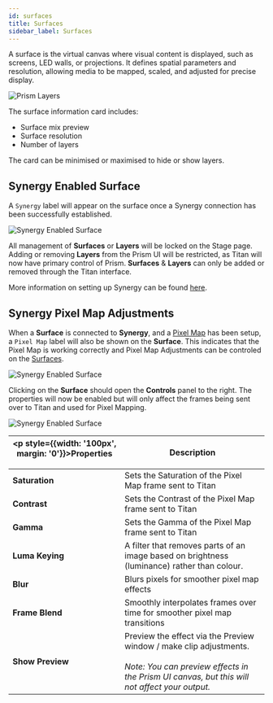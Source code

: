 ```yaml
---
id: surfaces
title: Surfaces
sidebar_label: Surfaces
---
```


A surface is the virtual canvas where visual content is displayed, such as screens, LED walls, or projections. It defines spatial parameters and resolution, allowing media to be mapped, scaled, and adjusted for precise display.

![Prism Layers](/prism-images/play/layers/{{PRISM-APP-LOWER}}-surface.png)

The surface information card includes:

- Surface mix preview
- Surface resolution
- Number of layers

The card can be minimised or maximised to hide or show layers.

## Synergy Enabled Surface

A `Synergy` label will appear on the surface once a Synergy connection has been successfully established. 

![Synergy Enabled Surface](/prism-images/play/layers/synergy-connected-surface.png)

All management of **Surfaces** or **Layers** will be locked on the Stage page. Adding or removing **Layers** from the Prism UI will be restricted, as Titan will now have primary control of Prism. **Surfaces** & **Layers** can only be added or removed through the Titan interface. 

More information on setting up Synergy can be found [here](/docs/synergy).
## Synergy Pixel Map Adjustments

When a **Surface** is connected to **Synergy**, and a [Pixel Map](docs/synergy/operating-synergy#lightmap-pixel-mapping-media-content) has been setup, a `Pixel Map` label will also be shown on the **Surface**. This indicates that the Pixel Map is working correctly and Pixel Map Adjustments can be controled on the [Surfaces](./surfaces.md).

![Synergy Enabled Surface](/prism-images/play/layers/pixel-map-surface.png)

Clicking on the **Surface** should open the **Controls** panel to the right. The properties will now be enabled but will only affect the frames being sent over to Titan and used for Pixel Mapping.

![Synergy Enabled Surface](/prism-images/play/layers/surface-pixel-map-adjustments.png)

| <p style={{width: '100px', margin: '0'}}>Properties</p> |  Description |
|------------------|------------|
| **Saturation**   | Sets the Saturation of the Pixel Map frame sent to Titan |
| **Contrast**     | Sets the Contrast of the Pixel Map frame sent to Titan |
| **Gamma**        | Sets the Gamma of the Pixel Map frame sent to Titan  |
| **Luma Keying**  | A filter that removes parts of an image based on brightness (luminance) rather than colour. |
| **Blur**         | Blurs pixels for smoother pixel map effects |
| **Frame Blend**  | Smoothly interpolates frames over time for smoother pixel map transitions |
| **Show Preview** | Preview the effect via the Preview window / make clip adjustments. <br/> <br/> *Note: You can preview effects in the Prism UI canvas, but this will not affect your output.* |